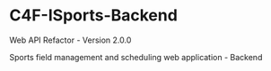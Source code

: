 # C4F-ISports-Backend

Web API Refactor - Version 2.0.0

Sports field management and scheduling web application - Backend